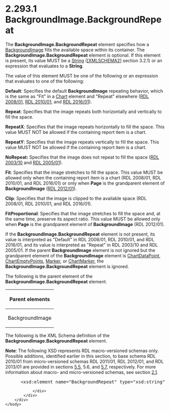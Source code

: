 <html dir="LTR" xmlns:mshelp="http://msdn.microsoft.com/mshelp" xmlns:ddue="http://ddue.schemas.microsoft.com/authoring/2003/5" xmlns:xlink="http://www.w3.org/1999/xlink" xmlns:tool="http://www.microsoft.com/tooltip">
    <head>
        <meta http-equiv="Content-Type" content="text/html; CHARSET=utf-8"></meta>
        <meta name="save" content="history"></meta>
        <title>2.293.1 BackgroundImage.BackgroundRepeat</title>
        <xml>
            <mshelp:toctitle title="2.293.1 BackgroundImage.BackgroundRepeat"></mshelp:toctitle>
            <mshelp:rltitle title="[MS-RDL]: BackgroundImage.BackgroundRepeat"></mshelp:rltitle>
            <mshelp:keyword index="A" term="ddda78c1-41fa-4f6f-8338-75e87ec31483"></mshelp:keyword>
            <mshelp:attr name="DCSext.ContentType" value="open specification"></mshelp:attr>
            <mshelp:attr name="AssetID" value="ddda78c1-41fa-4f6f-8338-75e87ec31483"></mshelp:attr>
            <mshelp:attr name="TopicType" value="kbRef"></mshelp:attr>
            <mshelp:attr name="DCSext.Title" value="[MS-RDL]: BackgroundImage.BackgroundRepeat" />
        </xml>
    </head>
    <body>
        <div id="header">
            <h1 class="heading">2.293.1 BackgroundImage.BackgroundRepeat</h1>
        </div>
        <div id="mainSection">
            <div id="mainBody">
                <div id="allHistory" class="saveHistory"></div>
                <div id="sectionSection0" class="section" name="collapseableSection">
                    

<p>The <b>BackgroundImage.BackgroundRepeat</b> element
specifies how a <a href="b3c5d73d-2f29-4b32-9846-d077a22588bf.md">BackgroundImage</a>
fills the available space within its container. The <b>BackgroundImage.BackgroundRepeat</b>
element is optional. If this element is present, its value MUST be a <a href="1ed81ef3-a683-45e3-aaad-bd2bbe71bc3d.md">String</a> (<a href="https://go.microsoft.com/fwlink/?LinkId=90610">[XMLSCHEMA2]</a> section
3.2.1) or an expression that evaluates to a <b>String</b>. </p>

<p>The value of this element MUST be one of the following or an
expression that evaluates to one of the following: </p>

<p><b>Default</b>: Specifies the default <b>BackgroundImage</b>
repeating behavior, which is the same as &quot;Fit&quot; in a <a href="b0ab5524-7eb2-47a7-a4d3-230f5c8c5526.md">Chart</a> element and
&quot;Repeat&quot; elsewhere (<a href="1e855f94-4617-47e4-b89e-0856c6cb420f.md">RDL 2008/01</a>, <a href="3428e690-a348-4ec7-8a6a-8efb42d2cdee.md">RDL 2010/01</a>, and <a href="52ce3983-2bfc-4e72-9359-42aaf5fe4509.md">RDL 2016/01</a>).</p>

<p><b>Repeat</b>: Specifies that the image repeats both
horizontally and vertically to fill the space.</p>

<p><b>RepeatX</b>: Specifies that the image repeats
horizontally to fill the space. This value MUST NOT be allowed if the
containing report item is a chart.</p>

<p><b>RepeatY</b>: Specifies that the image repeats
vertically to fill the space. This value MUST NOT be allowed if the containing
report item is a chart.</p>

<p><b>NoRepeat:</b> Specifies that the image does not
repeat to fill the space (<a href="a7e2ad00-07c8-4f6d-80ab-3ad55df7b233.md">RDL 2003/10</a>
and <a href="3ebe2912-4958-4832-b391-cad1f5e13338.md">RDL 2005/01</a>).</p>

<p><b>Fit</b>: Specifies that the image stretches to
fill the space. This value MUST be allowed only when the containing report item
is a chart (RDL 2008/01, RDL 2010/01, and RDL 2016/01) or only
when <b>Page</b> is the grandparent element of <b>BackgroundImage</b> (<a href="f165fb82-3c5a-4369-961c-128de233638c.md">RDL 2012/01</a>).</p>

<p><b>Clip</b>: Specifies that the image is clipped to
the available space (RDL 2008/01, RDL 2010/01, and RDL 2016/01).</p>

<p><b>FitProportional</b>: Specifies that the image
stretches to fill the space and, at the same time, preserve its aspect ratio.
This value MUST be allowed only when <b>Page</b> is the grandparent element of <b>BackgroundImage</b>
(RDL 2012/01).</p>

<p>If the <b>BackgroundImage.BackgroundRepeat</b> element is
not present, its value is interpreted as &quot;Default&quot; in
RDL 2008/01, RDL 2010/01, and RDL 2016/01, and its value is
interpreted as &quot;Repeat&quot; in RDL 2003/10 and RDL 2005/01. If
the parent <b>BackgroundImage</b> element is not ignored but the grandparent
element of the <b>BackgroundImage</b> element is <a href="86cf2a9b-4610-4ffe-8fff-16480a7bf6a4.md">ChartDataPoint</a>, <a href="63318796-2f97-45e4-bd8c-8926255308c7.md">ChartEmptyPoints</a>, <a href="be8e5c58-4bc9-4311-997b-f11e66f40cc2.md">Marker</a>, or <a href="82987908-050f-4a6d-a8be-d6cc28a34d62.md">ChartMarker</a>, the <b>BackgroundImage.BackgroundRepeat</b>
element is ignored.</p>

<p>The following is the parent element of the <b>BackgroundImage.BackgroundRepeat</b>
element.</p>

<table>
 <thead>
  <tr>
   <th>
   <p>Parent elements</p>
   </th>
  </tr>
 </thead>
 <tr>
  <td>
  <p>BackgroundImage</p>
  </td>
 </tr>
</table>

<p>The following is the XML Schema definition of the <b>BackgroundImage.BackgroundRepeat</b>
element.</p>

<p><b>Note</b>: The following XSD represents RDL
macro-versioned schemas only. Possible additions, identified earlier in this
section, to base schema RDL 2010/01 from micro-versioned schemas RDL 2011/01,
RDL 2012/01, and RDL 2013/01 are provided in sections <a href="bf2bab1a-b608-4bcc-b718-1cc1baa9579c.md">5.5</a>, 5.6, and <a href="c5c219b8-4b13-4c49-9c86-6a07aab39823.md">5.7</a>, respectively. For
more information about macro- and micro-versioned schemas, see section <a href="ae14822f-9553-45f1-bacc-c0a1cbb484fb.md">2.1</a>.</p>

<dl>
<dd>
<div><pre> &lt;xsd:element name=&quot;BackgroundRepeat&quot; type=&quot;xsd:string&quot; minOccurs=&quot;0&quot; /&gt;
</pre></div>
</dd></dl>


                </div>
            </div>
        </div>
    </body>
</html>